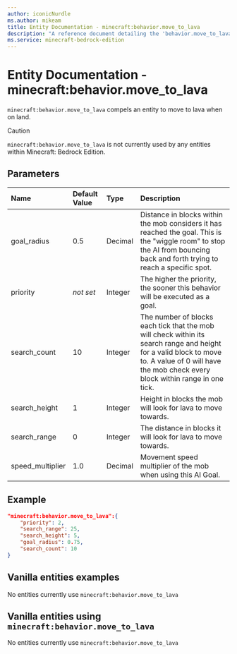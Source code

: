 ```yaml
---
author: iconicNurdle
ms.author: mikeam
title: Entity Documentation - minecraft:behavior.move_to_lava
description: "A reference document detailing the 'behavior.move_to_lava' entity goal"
ms.service: minecraft-bedrock-edition
---
```


# Entity Documentation - minecraft:behavior.move_to_lava

`minecraft:behavior.move_to_lava` compels an entity to move to lava when on land.

> [!CAUTION]
> `minecraft:behavior.move_to_lava` is not currently used by any entities within Minecraft: Bedrock Edition.

## Parameters

|Name |Default Value  |Type  |Description  |
|:----------|:----------|:----------|:----------|
|goal_radius| 0.5| Decimal| Distance in blocks within the mob considers it has reached the goal. This is the "wiggle room" to stop the AI from bouncing back and forth trying to reach a specific spot. |
| priority|*not set*|Integer|The higher the priority, the sooner this behavior will be executed as a goal.|
|search_count| 10| Integer| The number of blocks each tick that the mob will check within its search range and height for a valid block to move to. A value of 0 will have the mob check every block within range in one tick. |
|search_height| 1| Integer| Height in blocks the mob will look for lava to move towards. |
|search_range| 0| Integer| The distance in blocks it will look for lava to move towards. |
|speed_multiplier| 1.0| Decimal| Movement speed multiplier of the mob when using this AI Goal. |

## Example

```json
"minecraft:behavior.move_to_lava":{
    "priority": 2,
    "search_range": 25,
    "search_height": 5,
    "goal_radius": 0.75,
    "search_count": 10
}
```

## Vanilla entities examples

No entities currently use `minecraft:behavior.move_to_lava`

## Vanilla entities using `minecraft:behavior.move_to_lava`

No entities currently use `minecraft:behavior.move_to_lava`
